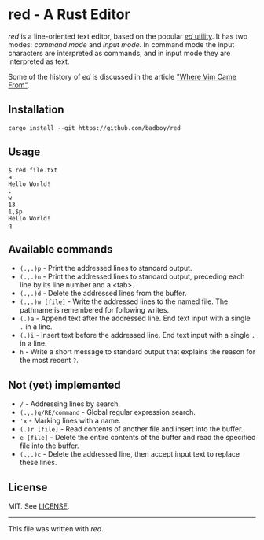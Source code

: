 # red - A Rust Editor

*red* is a line-oriented text editor, based on the popular [*ed* utility](http://pubs.opengroup.org/onlinepubs/009604599/utilities/ed.html).
It has two modes: *command mode* and *input mode*. In command mode the input characters are interpreted as commands, and in input mode they are interpreted as text.


Some of the history of *ed* is discussed in the article ["Where Vim Came From"](https://twobithistory.org/2018/08/05/where-vim-came-from.html).


## Installation

```
cargo install --git https://github.com/badboy/red
```

## Usage

```
$ red file.txt
a
Hello World!
.
w
13
1,$p
Hello World!
q
```

## Available commands

* `(.,.)p` - Print the addressed lines to standard output.
* `(.,.)n` - Print the addressed lines to standard output, preceding each line by its line number and a &lt;tab&gt;.
* `(.,.)d` - Delete the addressed lines from the buffer.
* `(.,.)w [file]` - Write the addressed lines to the named file. The pathname is remembered for following writes.
* `(.)a` - Append text after the addressed line. End text input with a single `.` in a line.
* `(.)i` - Insert text before the addressed line. End text input with a single `.` in a line.
* `h` - Write a short message to standard output that explains the reason for the most recent `?`.

## Not (yet) implemented

* `/` - Addressing lines by search.
* `(.,.)g/RE/command` - Global regular expression search.
* `'x` - Marking lines with a name.
* `(.)r [file]` - Read contents of another file and insert into the buffer.
* `e [file]` - Delete the entire contents of the buffer and read the specified file into the buffer.
* `(.,.)c` - Delete the addressed line, then accept input text to replace these lines.

## License

MIT. See [LICENSE](LICENSE).

---
This file was written with *red*.
